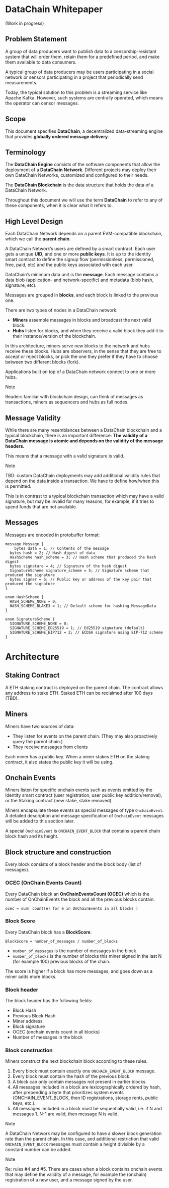 # DataChain Whitepaper

(Work in progress)


## Problem Statement

A group of data producers want to publish data to a censorship-resistant system that will order them, retain them for a predefined period, and make them available to data consumers.

A typical group of data producers may be users participating in a social network or sensors participating in a project that periodically send measurements.

Today, the typical solution to this problem is a streaming service like Apache Kafka. However, such systems are centrally operated, which means the operator can censor messages.

## Scope

This document specifies **DataChain**, a decentralized data-streaming engine that provides **globally ordered message delivery**.


## Terminology

The **DataChain Engine** consists of the software components that allow the deployment of a **DataChain Network**. Different projects may deploy their own DataChain Networks, customized and configured to their needs.

The **DataChain Blockchain** is the data structure that holds the data of a DataChain Network.

Throughout this document we will use the term **DataChain** to refer to any of these components, when it is clear what it refers to.

## High Level Design
Each DataChain Network depends on a parent EVM-compatible blockchain, which we call the **parent chain**.

A DataChain Network’s users are defined by a smart contract. Each user gets a unique **UID**, and one or more **public keys**. It is up to the identity smart contract to define the signup flow (permissionless, permissioned, free, paid, etc) and the public keys associated with each user.

DataChain’s minimum data unit is the **message**. Each message contains a data blob (application- and network-specific) and metadata (blob hash, signature, etc).

Messages are grouped in **blocks**, and each block is linked to the previous one.

There are two types of nodes in a DataChain network:
- **Miners** assemble messages in blocks and broadcast the next valid block.
- **Hubs** listen for blocks, and when they receive a valid block they add it to their instance/version of the blockchain.

In this architecture, miners serve new blocks to the network and hubs receive these blocks. Hubs are observers, in the sense that they are free to accept or reject blocks, or pick the one they prefer if they have to choose between two different blocks (fork).

Applications built on top of a DataChain network connect to one or more hubs.

> [!NOTE]
> Readers familiar with blockchain design, can think of messages as transactions, miners as sequencers and hubs as full nodes.

## Message Validity

While there are many resemblances between a DataChain blockchain and a typical blockchain, there is an important difference: **The validity of a DataChain message is atomic and depends on the validity of the message headers.**

This means that a message with a valid signature is valid.

> [!NOTE]
TBD: custom DataChain deployments may add additional validity rules that depend on the data inside a transaction. We have to define how/when this is permitted.

This is in contrast to a typical blockchain transaction which may have a valid signature, but may be invalid for many reasons, for example, if it tries to spend funds that are not available.

## Messages

Messages are encoded in protobuffer format:

```
message Message {
	bytes data = 1; // Contents of the message
  bytes hash = 2; // Hash digest of data
  HashScheme hash_scheme = 3; // Hash scheme that produced the hash digest
  bytes signature = 4; // Signature of the hash digest
  SignatureScheme signature_scheme = 5; // Signature scheme that produced the signature
  bytes signer = 6; // Public key or address of the key pair that produced the signature
}

enum HashScheme {
  HASH_SCHEME_NONE = 0;
  HASH_SCHEME_BLAKE3 = 1; // Default scheme for hashing MessageData
}

enum SignatureScheme {
  SIGNATURE_SCHEME_NONE = 0;
  SIGNATURE_SCHEME_ED25519 = 1; // Ed25519 signature (default)
  SIGNATURE_SCHEME_EIP712 = 2; // ECDSA signature using EIP-712 scheme
}
```


# Architecture

## Staking Contract
A ETH staking contract is deployed on the parent chain. The contract allows any address to stake ETH. Staked ETH can be reclaimed after 100 days (TBD).

## Miners
Miners have two sources of data:
- They listen for events on the parent chain. (They may also proactively query the parent chain.)
- They receive messages from clients

Each miner has a public key. When a miner stakes ETH on the staking contract, it also states the public key it will be using.

## Onchain Events

Miners listen for specific onchain events such as events emitted by the Identity smart contract (user registration, user public key addition/removal), or the Staking contract (new stake, stake removed).

Miners encapsulate these events as special messages of type `OnchainEvent`. A detailed description and message specification of `OnchainEvent` messages will be added to this section later.

A special `OnchainEvent` is `ONCHAIN_EVENT_BLOCK` that contains a parent chain  block hash and its height.

## Block structure and construction
Every block consists of a block header and the block body (list of messages).

### OCEC (OnChain Events Count)
Every DataChain block an **OnChainEventsCount (OCEC)** which is the number of OnChainEvents the block and all the previous blocks contain.

```
ocec = sum( count(e) for e in OnChainEvents in all blocks )
```

### Block Score

Every DataChain block has a **BlockScore**.

```
BlockScore = number_of_messages / number_of_blocks
```

- `number_of_messages` is the number of messages in the block 
- `number_of_blocks` is the number of blocks this miner signed in the last N (for example 100) previous blocks of the chain.

The score is higher if a block has more messages, and goes down as a miner adds more blocks.

### Block header
The block header has the following fields:
- Block Hash
- Previous Block Hash
- Miner address
- Block signature
- OCEC (onchain events count in all blocks)
- Number of messages in the block

### Block construction
Miners construct the next blockchain block according to these rules.

1. Every block must contain exactly one `ONCHAIN_EVENT_BLOCK` message.  
2. Every block must contain the hash of the previous block.  
3. A block can only contain messages not present in earlier blocks.  
4. All messages included in a block are lexicographically ordered by hash, after prepending a byte that prioritizes system events (ONCHAIN_EVENT_BLOCK, then ID registrations, storage rents, public keys, etc.).  
5. All messages included in a block must be sequentially valid, i.e. if N and messages 1..N-1 are valid, then message N is valid.

> [!NOTE]
> A DataChain Network may be configured to have a slower block generation rate than the parent chain. In this case, and additional restriction that valid `ONCHAIN_EVENT_BLOCK` messages must contain a height divisible by a constant number can be added.

> [!NOTE]
> Re: rules #4 and #5. There are cases when a block contains onchain events that may define the validity of a message, for example the (onchain) registration of a new user, and a message signed by the user.
